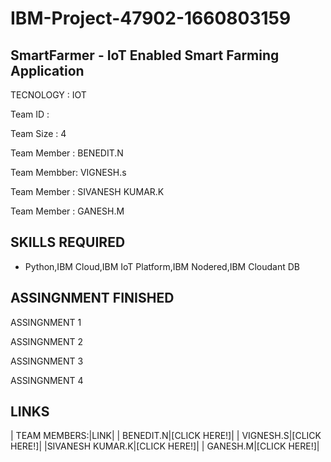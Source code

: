 # IBM-Project-47902-1660803159
## SmartFarmer - IoT Enabled Smart Farming Application

TECNOLOGY : IOT

Team ID :

Team Size : 4

Team Member : BENEDIT.N

Team Membber: VIGNESH.s

Team Member : SIVANESH KUMAR.K

Team Member : GANESH.M

## SKILLS REQUIRED

- Python,IBM Cloud,IBM IoT Platform,IBM Nodered,IBM Cloudant DB

## ASSINGNMENT FINISHED

ASSINGNMENT 1

ASSINGNMENT 2

ASSINGNMENT 3

ASSINGNMENT 4

## LINKS

|   TEAM MEMBERS:|LINK|
|       BENEDIT.N|[CLICK HERE!]|
|       VIGNESH.S|[CLICK HERE!]|
|SIVANESH KUMAR.K|[CLICK HERE!]|
|        GANESH.M|[CLICK HERE!]|




